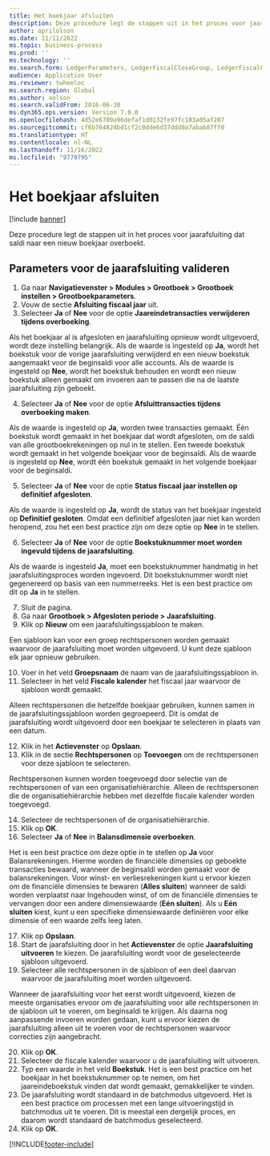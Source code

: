 ```yaml
---
title: Het boekjaar afsluiten
description: Deze procedure legt de stappen uit in het proces voor jaarafsluiting dat saldi naar een nieuw boekjaar overboekt.
author: aprilolson
ms.date: 11/11/2022
ms.topic: business-process
ms.prod: ''
ms.technology: ''
ms.search.form: LedgerParameters, LedgerFiscalCloseGroup, LedgerFiscalCloseAddLedger, SysLookupMultiSelectGrid, LedgerFiscalCloseRunGroup
audience: Application User
ms.reviewer: twheeloc
ms.search.region: Global
ms.author: aolson
ms.search.validFrom: 2016-06-30
ms.dyn365.ops.version: Version 7.0.0
ms.openlocfilehash: 4d52e6789a96defaf1d0132fe97fc183a05af207
ms.sourcegitcommit: cf6b764824bd1cf2c0dde6d37ddd0a7abab87ff0
ms.translationtype: HT
ms.contentlocale: nl-NL
ms.lasthandoff: 11/16/2022
ms.locfileid: "9779795"
---
```

# <a name="close-the-fiscal-year"></a>Het boekjaar afsluiten

[!include [banner](../../includes/banner.md)]

Deze procedure legt de stappen uit in het proces voor jaarafsluiting dat saldi naar een nieuw boekjaar overboekt.


## <a name="validate-year-end-close-parameters"></a>Parameters voor de jaarafsluiting valideren
1. Ga naar **Navigatievenster > Modules > Grootboek > Grootboek instellen > Grootboekparameters**.
2. Vouw de sectie **Afsluiting fiscaal jaar** uit.
3. Selecteer **Ja** of **Nee** voor de optie **Jaareindetransacties verwijderen tijdens overboeking**.
    
Als het boekjaar al is afgesloten en jaarafsluiting opnieuw wordt uitgevoerd, wordt deze instelling belangrijk. Als de waarde is ingesteld op **Ja**, wordt het boekstuk voor de vorige jaarafsluiting verwijderd en een nieuw boekstuk aangemaakt voor de beginsaldi voor alle accounts. Als de waarde is ingesteld op **Nee**, wordt het boekstuk behouden en wordt een nieuw boekstuk alleen gemaakt om invoeren aan te passen die na de laatste jaarafsluiting zijn geboekt.

4. Selecteer **Ja** of **Nee** voor de optie **Afsluittransacties tijdens overboeking maken**.

Als de waarde is ingesteld op **Ja**, worden twee transacties gemaakt. Één boekstuk wordt gemaakt in het boekjaar dat wordt afgesloten, om de saldi van alle grootboekrekeningen op nul in te stellen. Een tweede boekstuk wordt gemaakt in het volgende boekjaar voor de beginsaldi. Als de waarde is ingesteld op **Nee**, wordt één boekstuk gemaakt in het volgende boekjaar voor de beginsaldi.  

5. Selecteer **Ja** of **Nee** voor de optie **Status fiscaal jaar instellen op definitief afgesloten**.

Als de waarde is ingesteld op **Ja**, wordt de status van het boekjaar ingesteld op **Definitief gesloten**. Omdat een definitief afgesloten jaar niet kan worden heropend, zou het een best practice zijn om deze optie op **Nee** in te stellen.  

6. Selecteer **Ja** of **Nee** voor de optie **Boekstuknummer moet worden ingevuld tijdens de jaarafsluiting**.

Als de waarde is ingesteld **Ja**, moet een boekstuknummer handmatig in het jaarafsluitingsproces worden ingevoerd. Dit boekstuknummer wordt niet gegenereerd op basis van een nummerreeks. Het is een best practice om dit op **Ja** in te stellen.  

7. Sluit de pagina.
8. Ga naar **Grootboek > Afgesloten periode > Jaarafsluiting**.
9. Klik op **Nieuw** om een jaarafsluitingssjabloon te maken.

Een sjabloon kan voor een groep rechtspersonen worden gemaakt waarvoor de jaarafsluiting moet worden uitgevoerd. U kunt deze sjabloon elk jaar opnieuw gebruiken.  

10. Voer in het veld **Groepsnaam** de naam van de jaarafsluitingssjabloon in.
11. Selecteer in het veld **Fiscale kalender** het fiscaal jaar waarvoor de sjabloon wordt gemaakt.

Alleen rechtspersonen die hetzelfde boekjaar gebruiken, kunnen samen in de jaarafsluitingssjabloon worden gegroepeerd. Dit is omdat de jaarafsluiting wordt uitgevoerd door een boekjaar te selecteren in plaats van een datum.  

12. Klik in het **Actievenster** op **Opslaan**.
13. Klik in de sectie **Rechtspersonen** op **Toevoegen** om de rechtspersonen voor deze sjabloon te selecteren.
    
Rechtspersonen kunnen worden toegevoegd door selectie van de rechtspersonen of van een organisatiehiërarchie. Alleen de rechtspersonen die de organisatiehiërarchie hebben met dezelfde fiscale kalender worden toegevoegd.  

14. Selecteer de rechtspersonen of de organisatiehiërarchie.
15. Klik op **OK**.
16. Selecteer **Ja** of **Nee** in **Balansdimensie overboeken**.

Het is een best practice om deze optie in te stellen op **Ja** voor Balansrekeningen. Hierme worden de financiële dimensies op geboekte transacties bewaard, wanneer de beginsaldi worden gemaakt voor de balansrekeningen. Voor winst- en verliesrekeningen kunt u ervoor kiezen om de financiële dimensies te bewaren (**Alles sluiten**) wanneer de saldi worden verplaatst naar Ingehouden winst, of om de financiële dimensies te vervangen door een andere dimensiewaarde (**Eén sluiten**). Als u **Eén sluiten** kiest, kunt u een specifieke dimensiewaarde definiëren voor elke dimensie of een waarde zelfs leeg laten.  

17. Klik op **Opslaan**.
18. Start de jaarafsluiting door in het **Actievenster** de optie **Jaarafsluiting uitvoeren** te kiezen. De jaarafsluiting wordt voor de geselecteerde sjabloon uitgevoerd.  
19. Selecteer alle rechtspersonen in de sjabloon of een deel daarvan waarvoor de jaarafsluiting moet worden uitgevoerd.

Wanneer de jaarafsluiting voor het eerst wordt uitgevoerd, kiezen de meeste organisaties ervoor om de jaarafsluiting voor alle rechtspersonen in de sjabloon uit te voeren, om beginsaldi te krijgen. Als daarna nog aanpassende invoeren worden gedaan, kunt u ervoor kiezen de jaarafsluiting alleen uit te voeren voor de rechtspersonen waarvoor correcties zijn aangebracht.  

20. Klik op **OK**.
21. Selecteer de fiscale kalender waarvoor u de jaarafsluiting wilt uitvoeren.
22. Typ een waarde in het veld **Boekstuk**. Het is een best practice om het boekjaar in het boekstuknummer op te nemen, om het jaareindeboekstuk vinden dat wordt gemaakt, gemakkelijker te vinden.  
23. De jaarafsluiting wordt standaard in de batchmodus uitgevoerd. Het is een best practice om processen met een lange uitvoeringstijd in batchmodus uit te voeren. Dit is meestal een dergelijk proces, en daarom wordt standaard de batchmodus geselecteerd.  
24. Klik op **OK**.



[!INCLUDE[footer-include](../../../includes/footer-banner.md)]
